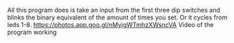 All this program does is take an input from the first three dip switches and blinks the binary equivalent of the amount of times you set. Or it cycles from leds 1-8. 
https://photos.app.goo.gl/nMyigWTmhzXWsncVA Video of the program working 
